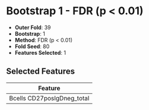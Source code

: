 # Bootstrap 1 - FDR (p < 0.01)

- **Outer Fold**: 39
- **Bootstrap**: 1
- **Method**: FDR (p < 0.01)
- **Fold Seed**: 80
- **Features Selected**: 1

## Selected Features

| Feature |
|---------|
| Bcells CD27posIgDneg_total |
